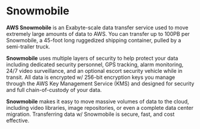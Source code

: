 # Snowmobile

**AWS Snowmobile** is an Exabyte-scale data transfer service used to move extremely large amounts of data to AWS. You can transfer up to 100PB per Snowmobile, a 45-foot long ruggedized shipping container, pulled by a semi-trailer truck.

**Snowmobile** uses multiple layers of security to help protect your data including dedicated security personnel, GPS tracking, alarm monitoring, 24/7 video surveillance, and an optional escort security vehicle while in transit. All data is encrypted w/ 256-bit encryption keys you manage through the AWS Key Management Service (KMS) and designed for security and full chain-of-custody of your data.

**Snowmobile** makes it easy to move massive volumes of data to the cloud, including video libraries, image repositories, or even a complete data center migration. Transferring data w/ Snowmobile is secure, fast, and cost effective.
